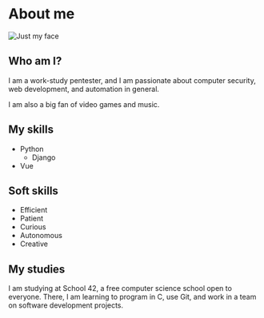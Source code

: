 # About me

![Just my face](/assets/tlafay.jpg)

## Who am I?

I am a work-study pentester, and I am passionate about computer security, web development, and automation in general.

I am also a big fan of video games and music.

## My skills

- Python
    - Django
- Vue

## Soft skills

- Efficient
- Patient
- Curious
- Autonomous
- Creative

## My studies

I am studying at School 42, a free computer science school open to everyone. There, I am learning to program in C, use Git, and work in a team on software development projects.